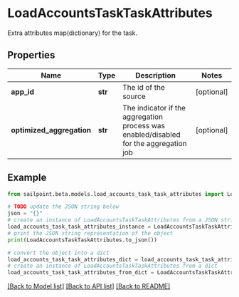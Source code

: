 # LoadAccountsTaskTaskAttributes

Extra attributes map(dictionary) for the task.

## Properties

Name | Type | Description | Notes
------------ | ------------- | ------------- | -------------
**app_id** | **str** | The id of the source | [optional] 
**optimized_aggregation** | **str** | The indicator if the aggregation process was enabled/disabled for the aggregation job | [optional] 

## Example

```python
from sailpoint.beta.models.load_accounts_task_task_attributes import LoadAccountsTaskTaskAttributes

# TODO update the JSON string below
json = "{}"
# create an instance of LoadAccountsTaskTaskAttributes from a JSON string
load_accounts_task_task_attributes_instance = LoadAccountsTaskTaskAttributes.from_json(json)
# print the JSON string representation of the object
print(LoadAccountsTaskTaskAttributes.to_json())

# convert the object into a dict
load_accounts_task_task_attributes_dict = load_accounts_task_task_attributes_instance.to_dict()
# create an instance of LoadAccountsTaskTaskAttributes from a dict
load_accounts_task_task_attributes_from_dict = LoadAccountsTaskTaskAttributes.from_dict(load_accounts_task_task_attributes_dict)
```
[[Back to Model list]](../README.md#documentation-for-models) [[Back to API list]](../README.md#documentation-for-api-endpoints) [[Back to README]](../README.md)


